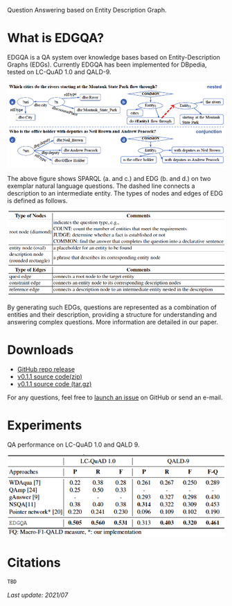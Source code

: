 Question Answering based on Entity Description Graph.

# What is EDGQA?

EDGQA is a QA system over knowledge bases based on Entity-Description Graphs (EDGs). Currently EDGQA has been implemented for DBpedia, tested on LC-QuAD 1.0 and QALD-9.

![Untitled](index.assets/Untitled.png)

The above figure shows SPARQL (a. and c.) and EDG (b. and d.) on two exemplar natural language questions. The dashed line connects a description to an intermediate entity. The types of nodes and edges of EDG is defined as follows.

![Untitled-2](index.assets/Untitled-2.png)

By generating such EDGs, questions are represented as a combination of entities and their description, providing a structure for understanding and answering complex questions. More information are detailed in our paper.

# Downloads

- [GitHub repo release](https://github.com/HXX97/EDGQA/releases)
- [v0.1.1 source code(zip)](https://github.com/HXX97/EDGQA/archive/refs/tags/0.1.1.zip)
- [v0.1.1 source code (tar.gz)](https://github.com/HXX97/EDGQA/archive/refs/tags/0.1.1.tar.gz)

For any questions, feel free to [launch an issue](https://github.com/HXX97/EDGQA/issues) on GitHub or send an e-mail.

# Experiments

QA performance on LC-QuAD 1.0 and QALD 9.

![Untitled-3](index.assets/Untitled-3.png)

# Citations

```latex
TBD
```

*Last update: 2021/07*

